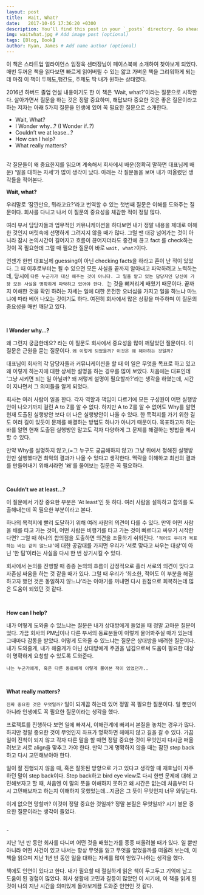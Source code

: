 ```yaml
---
layout: post
title:  Wait, What?
date:   2017-10-05 17:36:20 +0300
description: You’ll find this post in your `_posts` directory. Go ahead and edit it and re-build the site to see your changes. # Add post description (optional)
img: waitwhat.jpg # Add image post (optional)
tags: [Blog, Book]
author: Ryan, James # Add name author (optional)
---
```


이 책은 스타트업 얼라이언스 임정욱 센터장님이 페이스북에 소개하여 찾아보게 되었다. 매번 두꺼운 책을 읽다보면 빠르게 읽어버릴 수 있는 얇고 가벼운 책을 그리워하게 되는데 마침 이 책이 두께도,행간도, 주제도 딱 내가 원하는 상태였다.2016년 하버드 졸업 연설 내용이기도 한 이 책은 ‘Wait, what?’이라는 질문으로 시작한다. 살아가면서 질문을 하는 것은 정말 중요하며, 해답보다 중요한 것은 좋은 질문이라고 하는 저자는 아래 5가지 질문을 인생에 있어 꼭 필요한 질문으로 소개한다. 

>- Wait, What?- I Wonder why…? (I Wonder if..?)- Couldn’t we at lease…?- How can I help?- What really matters?

<br>각 질문들이 왜 중요한지를 읽으며 계속해서 회사에서 배운(정확히 말하면 대표님께 배운) ‘일을 대하는 자세’가 많이 생각이 났다. 아래는 각 질문들을 보며 내가 떠올렸던 생각들을 적어본다.

<br>
**Wait, what?**우리말로 ‘잠깐만요, 뭐라고요?’라고 번역할 수 있는 첫번째 질문은 이해를 도와주는 질문이다. 회사를 다니고 나서 이 질문의 중요성을 체감한 적이 정말 많다. 

여러 부서 담당자들과 업무적인 커뮤니케이션을 하다보면 내가 정말 내용을 제대로 이해한 것인지 머릿속에 선명하게 그려지지 않을 때가 많다. 그럴 땐 대강 넘어가는 것이 아니라 잠시 논의시간이 길어지고 흐름이 끊어지더라도 중간에 끊고 fact 를 check하는 것이 꼭 필요한데 그럴 때 필요한 질문이 바로 ``wait, what?``이다.언젠가 한번 대표님께 guessing이 아닌 checking facts을 하라고 혼이 난 적이 있었다. 그 때 이후로부터는 될 수 있으면 모든 사실을 끝까지 알아내고 파악하려고 노력하는데, 당시에 ``다른 누군가가 대신 해주는 것이 아니다. 그 일을 맡고 있는 담당자인 당신이 가장 모든 사실을 명확하게 파악하고 있어야 한다. ``는 것을 뼈저리게 배웠기 때문이다. 끝까지 이해한 것을 확인 하려는 자세는 일에 대한 온전한 오너십을 가지고 일을 하느냐 마느냐에 따라 베어 나오는 것이기도 하다. 여전히 회사에서 많은 상황을 마주하며 이 질문의 중요성을 매번 깨닫고 있다.<br>**I Wonder why…?**왜 그런지 궁금한데요? 라는 이 질문도 회사에서 중요성을 많이 깨달았던 질문이다. 이 질문은 근원을 묻는 질문이다. ``왜 이렇게 되었을까? 이것은 왜 해야하는 것일까?``대표님이 회사의 각 담당자들과 커뮤니케이션을 할 때 이 일은 무엇을 목표로 하고 있고 왜 이렇게 하는지에 대한 상세한 설명을 하는 경우를 많이 보았다. 처음에는 대표인데 ‘그냥 시키면 되는 일 아닐까? 왜 저렇게 설명이 필요할까?’라는 생각을 하였는데, 시간이 지나면서 그 의미들을 알게 되었다.회사는 여러 사람이 일을 한다. 각자 역할과 책임이 다르기에 모든 구성원이 어떤 실행방안이 나오기까지 걸린 A to Z를 알 수 없다. 하지만 A to Z를 알 수 없어도 Why를 알면 현재 도출된 실행방안 보다 더 나은 실행방안이 나올 수 있다. 한 목적지를 가기 위한 길도 여러 길이 있듯이 문제를 해결하는 방법도 하나가 아니기 때문이다. 목표하고자 하는 바를 알면 현재 도출된 실행방안 말고도 각자 다양하게 그 문제를 해결하는 방법을 제시할 수 있다.만약 Why를 설명하지 않고,(=그 누구도 궁금해하지 않고) 그냥 위에서 정해진 실행방안만 실행했다면 최악의 결과가 나올 수 있다고 생각한다. 맥락을 이해하고 최선의 결과를 만들어내기 위해서라면 '왜'를 물어보는 질문은 꼭 필요하다.<br>**Couldn’t we at least…?**이 질문에서 가장 중요한 부분은 ‘At least’인 듯 하다. 여러 사람을 설득하고 합의를 도출해내는데 꼭 필요한 부분이라고 본다.하나의 목적지에 빨리 도달하기 위해 여러 사람의 의견이 다를 수 있다. 만약 어떤 사람을 배를 타고 가는 것이, 어떤 사람은 비행기를 타고 가는 것이 빠르다고 싸우기 시작한다면? 그럴 때 하나의 합의점을 도출하면 의견을 조율하기 쉬워진다. ``‘적어도 우리가 목표하는 바는 같지 않느냐’``에 대한 공감대를 가지면 우리가 ‘서로 맞다고 싸우는 대상’이 아닌 ‘한 팀’이라는 사실을 다시 한 번 상기시킬 수 있다.회사에서 논의를 진행할 때 종종 논의의 흐름이 감정적으로 흘러 서로의 의견이 맞다고 자존심 싸움을 하는 것 같을 때가 있다. 그럴 때 우리가 ‘최소한, 적어도 이 부분을 해결하고자 했던 것은 동일하지 않느냐’라는 이야기를 꺼내면 다시 원점으로 회복하는데 많은 도움이 되었던 것 같다.<br>**How can I help?**

내가 어떻게 도와줄 수 있느냐는 질문은 내가 상대방에게 들었을 때 정말 고마운 질문이었다. 가끔 회사의 PM님이나 다른 부서의 동료분들이 이렇게 물어봐주실 때가 있는데 그때마다 감동을 받았다. 어떻게 도와줄 수 있느냐는 질문은 상대방을 배려한 질문이다. 내가 도와줄게, 내가 해줄게가 아닌 상대방에게 주권을 넘김으로써 도움이 필요한 대상이 명확하게 요청할 수 있도록 도와준다. 

``나는 누군가에게, 혹은 다른 동료에게 이렇게 물어본 적이 있었던가..``

<br>

**What really matters?**

``진짜 중요한 것은 무엇일까?`` 일이 되게끔 하는데 있어 정말 꼭 필요한 질문이다. 일 뿐만이 아니라 인생에도 꼭 필요한 질문이라는 생각을 했다. 

프로젝트를 진행하다 보면 일에 빠져서, 이해관계에 빠져서 본질을 놓치는 경우가 많다. 하지만 정말 중요한 것이 무엇인지 좌표가 명확하면  헤매지 않고 길을 갈 수 있다. 가끔 일이 진척이 되지 않고 각자 다른 말을 할 때면 정말 중요한 것이 무엇인지 다시금 떠올려보고 서로 align을 맞추고 가야 한다. 만약 그게 명확하지 않을 때는 잠깐 step back하고 다시 고민해보아야 한다. 

일이 잘 진행되지 않을 때, 혹은 잘못된 방향으로 가고 있다고 생각할 때 재호님이 자주 하던 말이 step back이다. Step back하고 bird eye view로 다시 한번 문제에 대해 고민해보자고 할 때, 처음엔 이 말의 뜻을 이해하지 못하고 왜 시간은 없는데 처음부터 다시 고민해보자고 하는지 이해하지 못했었는데...지금은 그 뜻이 무엇인지 너무 와닿는다. 

이게 없으면 망할까? 이것이 정말 중요한 것일까? 정말 본질은 무엇일까?
시기 불문 중요한 질문이라는 생각이 들었다. 

<br>
-
<br>

지난 1년 반 동안 회사를 다니며 어떤 것을 배웠는가를 종종 떠올려볼 때가 있다. 일 뿐만 아니라 어떤 사건이 있고 나서는 항상 무엇을 잃고 무엇을 얻었을까를 떠올려 보는데, 이 책을 읽으며 지난 1년 반 동안 일을 대하는 자세를 많이 얻었구나하는 생각을 했다.


책에도 인연이 있다고 한다. 내가 필요할 때 절실하게 읽은 책이 두고두고 기억에 남고 도움이 된 경험이 많았다. 회사 생활에 고민과 갈등이 많았던 이 시기에, 이 책을 읽게 된 것이 나의 지난 시간을 의미있게 돌아보게끔 도와준 인연인 것 같다.

 

 





